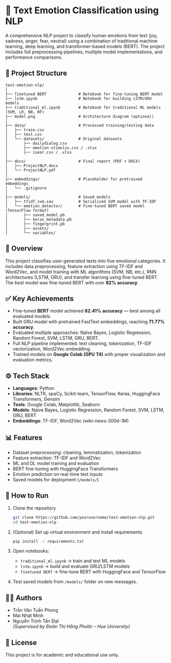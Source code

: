 # 🧠 Text Emotion Classification using NLP

A comprehensive NLP project to classify human emotions from text (joy, sadness, anger, fear, neutral) using a combination of traditional machine learning, deep learning, and transformer-based models (BERT). The project includes full preprocessing pipelines, multiple model implementations, and performance comparisons.

## 📂 Project Structure

```
text-emotion-nlp/
│
├── finetuned BERT              # Notebook for fine-tuning BERT model
├── lstm.ipynb                  # Notebook for building LSTM/GRU models
├── traditional_ml.ipynb        # Notebook for traditional ML models (SVM, LR, NB, RF)
├── model.png                   # Architecture diagram (optional)
│
├── data/                       # Processed training/testing data
│   ├── train.csv
│   ├── test.csv
│   └── datasets/               # Original datasets
│       ├── dailydialog.csv
│       ├── emotion-stimulus.csv / .xlsx
│       ├── isear.csv / .xlsx
│
├── docx/                       # Final report (PDF + DOCX)
│   ├── ProjectNLP.docx
│   └── ProjectNLP.pdf
│
├── embeddings/                 # Placeholder for pretrained embeddings
│   └── .gitignore
│
├── models/                     # Saved models
│   ├── tfidf_svm.sav           # Serialized SVM model with TF-IDF
│   └── emotion_detector/       # Fine-tuned BERT saved model (TensorFlow format)
│       ├── saved_model.pb
│       ├── keras_metadata.pb
│       ├── fingerprint.pb
│       ├── assets/
│       └── variables/
```

## 📌 Overview

This project classifies user-generated texts into five emotional categories. It includes data preprocessing, feature extraction using TF-IDF and Word2Vec, and model training with ML algorithms (SVM, NB, etc.), RNN architectures (LSTM, GRU), and transfer learning using fine-tuned BERT. The best model was fine-tuned BERT with over **82% accuracy**.

## ✅ Key Achievements

- Fine-tuned **BERT** model achieved **82.41% accuracy** — best among all evaluated models.
- Built GRU model with pretrained FastText embeddings, reaching **71.77% accuracy**.
- Evaluated multiple approaches: Naïve Bayes, Logistic Regression, Random Forest, SVM, LSTM, GRU, BERT.
- Full NLP pipeline implemented: text cleaning, tokenization, TF-IDF vectorization, Word2Vec embedding.
- Trained models on **Google Colab (GPU T4)** with proper visualization and evaluation metrics.

## ⚙️ Tech Stack

- **Languages**: Python  
- **Libraries**: NLTK, spaCy, Scikit-learn, TensorFlow, Keras, HuggingFace Transformers, Gensim  
- **Tools**: Google Colab, Matplotlib, Seaborn  
- **Models**: Naïve Bayes, Logistic Regression, Random Forest, SVM, LSTM, GRU, BERT  
- **Embeddings**: TF-IDF, Word2Vec (wiki-news-300d-1M)

## 📊 Features

- Dataset preprocessing: cleaning, lemmatization, tokenization
- Feature extraction: TF-IDF and Word2Vec
- ML and DL model training and evaluation
- BERT fine-tuning with HuggingFace Transformers
- Emotion prediction on real-time test inputs
- Saved models for deployment (`/models/`)

## 🧰 How to Run

1. Clone the repository  
   ```bash
   git clone https://github.com/yourusername/text-emotion-nlp.git
   cd text-emotion-nlp
   ```

2. (Optional) Set up virtual environment and install requirements  
   ```bash
   pip install -r requirements.txt
   ```

3. Open notebooks:
   - `traditional_ml.ipynb` → train and test ML models
   - `lstm.ipynb` → build and evaluate GRU/LSTM models
   - `finetuned BERT` → fine-tune BERT with HuggingFace and TensorFlow

4. Test saved models from `/models/` folder on new messages.

## 👨‍💻 Authors

- Trần Văn Tuấn Phong  
- Mai Nhật Minh  
- Nguyễn Trịnh Tấn Đạt  
*(Supervised by Đoàn Thị Hồng Phước – Hue University)*

## 📄 License

This project is for academic and educational use only.